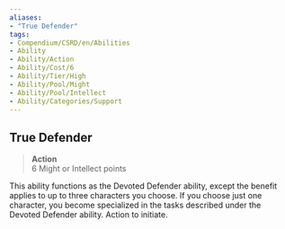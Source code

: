 ```yaml
---
aliases:
- "True Defender"
tags:
- Compendium/CSRD/en/Abilities
- Ability
- Ability/Action
- Ability/Cost/6
- Ability/Tier/High
- Ability/Pool/Might
- Ability/Pool/Intellect
- Ability/Categories/Support
---
```


  
## True Defender  
>**Action**  
>6 Might or Intellect points
  
This ability functions as the Devoted Defender ability, except the benefit applies to up to three characters you choose. If you choose just one character, you become specialized in the tasks described under the Devoted Defender ability. Action to initiate.